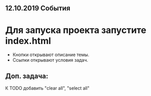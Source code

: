 ## 12.10.2019 События

# Для запуска проекта запустите index.html
- Кнопки открывают описание темы.  
- Ссылки открывают условия задач.  


## Доп. задача:
К TODO добавить "clear all", "select all"
